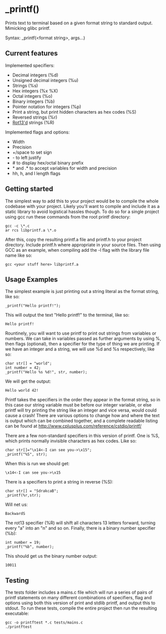 # _printf()

Prints text to terminal based on a given format string to standard output. Mimicking glibc printf.

Syntax: _printf(\<format string\>, args...)

## Current features

Implemented specifiers:
* Decimal integers (%d)
* Unsigned decimal integers (%u)
* Strings (%s)
* Hex integers (%x %X)
* Octal integers (%o)
* Binary integers (%b)
* Pointer notation for integers (%p)
* Print a string, but print hidden characters as hex codes (%S)
* Reversed strings (%r)
* [Rot13'd](https://en.wikipedia.org/wiki/ROT13) strings (%R)

Implemented flags and options:
* Width
* Precision
* +/space to set sign
* \- to left justify
* \# to display hex/octal binary prefix
* \* and .\* to accept variables for width and precision
* hh, h, and l length flags

## Getting started
The simplest way to add this to your project would be to compile the whole codebase with your project. Likely you'll want to compile and include it as a static library to avoid logistical hassles though. To do so for a single project using gcc run these commands from the root printf directory:
```
gcc -c \*.c
ar rcs libprintf.a \*.o
```
After this, copy the resulting printf.a file and printf.h to your project directory. Include printf.h where appropriate in your source files. Then using GCC as an example, when compiling add the -l flag with the library file name like so:
```
gcc <your stuff here> libprintf.a
```

## Usage Examples
The simplest example is just printing out a string literal as the format string, like so:
```
_printf("Hello printf!");
```
This will output the text "Hello printf!" to the terminal, like so:
```
Hello printf!
```
Rountinely, you will want to use printf to print out strings from variables or numbers. We can take in variables passed as further arguments by using %, then flags (optional), then a specifier for the type of thing we are printing. If we have an integer and a string, we will use %d and %s respectively, like so:
```
char str[] = "world";
int number = 42;
_printf("Hello %s %d!", str, number);
```
We will get the output:
```
Hello world 42!
```
Printf takes the specifiers in the order they appear in the format string, so in this case our string variable must be before our integer variable, or else printf will try printing the string like an integer and vice versa, would could cause a crash! There are various options to change how and where the text is output which can be combined together, and a complete readable listing can be found at http://www.cplusplus.com/reference/cstdio/printf/

There are a few non-standard specifiers in this version of printf. One is %S, which prints normally invisible characters as hex codes. Like so:
```
char str[]="\x14<-I can see you->\x15";
_printf("%S", str);
```
When this is run we should get:
```
\x14<-I can see you->\x15
```
There is a specifiers to print a string in reverse (%S):
```
char str[] = "SdrakcaB";
_printf(%r,str);
```
Will net us:
```
BackwardS
```
The rot13 specifier (%R) will shift all characters 13 letters forward, turning every "a" into an "n" and so on. Finally, there is a binary number specifier (%b):
```
int number = 19;
_printf("%b", number);
```
This should get us the binary number output:
```
10011
```

## Testing
The tests folder includes a mains.c file which will run a series of pairs of printf statements on many different combinations of specifiers, flag and options using both this version of print and stdlib printf, and output this to stdout. To run these tests, compile the entire project then run the resulting executable:
```
gcc -o printftest *.c tests/mains.c
./printftest
```
